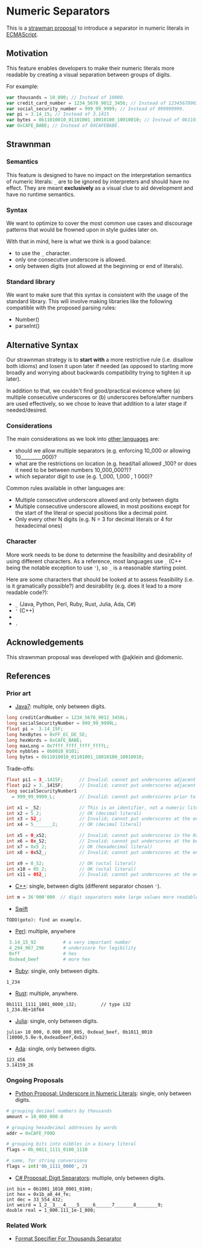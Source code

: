 # Numeric Separators

This is a [strawman proposal](https://tc39.github.io/process-document/) to introduce a separator in numeric literals in [ECMAScript](https://github.com/tc39/ecma262/).

## Motivation

This feature enables developers to make their numeric literals more readable by creating a visual separation between groups of digits.

For example:

```js
var thousands = 10_000; // Instead of 10000.
var credit_card_number = 1234_5678_9012_3456; // Instead of 123456789012345.
var social_security_number = 999_99_9999; // Instead of 999999999.
var pi = 3.14_15; // Instead of 3.1415
var bytes = 0b11010010_01101001_10010100_10010010; // Instead of 0b11010010011010011001010010010010.
var 0xCAFE_BABE; // Instead of 0XCAFEBABE.
```

## Strawnman

### Semantics

This feature is designed to have no impact on the interpretation semantics of numeric literals: `_` are to be ignored by interpreters and should have no effect. They are meant **exclusively** as a visual clue to aid development and have no runtime semantics.

### Syntax

We want to optimize to cover the most common use cases and discourage patterns that would be frowned upon in style guides later on.

With that in mind, here is what we think is a good balance:

- to use the `_` character.
- only one consecutive underscore is allowed.
- only between digits (not allowed at the beginning or end of literals).

### Standard library

We want to make sure that this syntax is consistent with the usage of the standard library. This will involve making libraries like the following compatible with the proposed parsing rules:

- Number()
- parseInt()


## Alternative Syntax

Our strawnman strategy is to **start with** a more restrictive rule (i.e. disallow both idioms) and losen it upon later if needed (as opposed to starting more broadly and worrying about backwards compatibility trying to tighten it up later).

In addition to that, we couldn't find good/practical evicence where (a) multiple consecutive underscores or (b) underscores before/after numbers are used effectively, so we chose to leave that addition to a later stage if needed/desired.

### Considerations

The main considerations as we look into [other languages](#References) are:

- should we allow multiple separators (e.g. enforcing 10_000 or allowing 10_________000)?
- what are the restrictions on location (e.g. head/tail allowed _100? or does it need to be between numbers 10_000_000?)?
- which separator digit to use (e.g. 1_000, 1,000 , 1 000)?

Common rules available in other languages are:

* Multiple consecutive underscore allowed and only between digits
* Multiple consecutive underscore allowed, in most positions except for the start of the literal or special positions like a decimal point.
* Only every other N digits (e.g. N = 3 for decimal literals or 4 for hexadecimal ones)


### Character

More work needs to be done to determine the feasibility and desirability of using different characters. As a reference, most languages use `_` (C++ being the notable exception to use `'`), so `_` is a reasonable starting point.

Here are some characters that should be looked at to assess feasibility (i.e. is it gramatically possible?) and desirability (e.g. does it lead to a more readable code?):

- `_` (Java, Python, Perl, Ruby, Rust, Julia, Ada, C#)
- `'` (C++)
- ` `
- `.`

## Acknowledgements

This strawnman proposal was developed with @ajklein and @domenic.


## References


### Prior art

* [Java7](https://docs.oracle.com/javase/7/docs/technotes/guides/language/underscores-literals.html): multiple, only between digits.

```java
long creditCardNumber = 1234_5678_9012_3456L;
long socialSecurityNumber = 999_99_9999L;
float pi = 	3.14_15F;
long hexBytes = 0xFF_EC_DE_5E;
long hexWords = 0xCAFE_BABE;
long maxLong = 0x7fff_ffff_ffff_ffffL;
byte nybbles = 0b0010_0101;
long bytes = 0b11010010_01101001_10010100_10010010;
```

Trade-offs:

```java
float pi1 = 3_.1415F;      // Invalid; cannot put underscores adjacent to a decimal point
float pi2 = 3._1415F;      // Invalid; cannot put underscores adjacent to a decimal point
long socialSecurityNumber1
  = 999_99_9999_L;         // Invalid; cannot put underscores prior to an L suffix

int x1 = _52;              // This is an identifier, not a numeric literal
int x2 = 5_2;              // OK (decimal literal)
int x3 = 52_;              // Invalid; cannot put underscores at the end of a literal
int x4 = 5_______2;        // OK (decimal literal)

int x5 = 0_x52;            // Invalid; cannot put underscores in the 0x radix prefix
int x6 = 0x_52;            // Invalid; cannot put underscores at the beginning of a number
int x7 = 0x5_2;            // OK (hexadecimal literal)
int x8 = 0x52_;            // Invalid; cannot put underscores at the end of a number

int x9 = 0_52;             // OK (octal literal)
int x10 = 05_2;            // OK (octal literal)
int x11 = 052_;            // Invalid; cannot put underscores at the end of a number
```


* [C++](http://www.open-std.org/jtc1/sc22/wg21/docs/papers/2013/n3499.html): single, between digits (different separator chosen `'`).

```c++
int m = 36'000'000  // digit separators make large values more readable  
```

* [Swift](https://developer.apple.com/library/content/documentation/Swift/Conceptual/Swift_Programming_Language/LexicalStructure.html)
```
TODO(goto): find an example.
```

* [Perl](http://perldoc.perl.org/perldata.html#Scalar-value-constructors): multiple, anywhere

```perl
 3.14_15_92          # a very important number
 4_294_967_296       # underscore for legibility
 0xff                # hex
 0xdead_beef         # more hex
```

* [Ruby](http://ruby-doc.org/core-2.3.0/doc/syntax/literals_rdoc.html#label-Numbers): single, only between digits.
```
1_234
```

* [Rust](https://doc.rust-lang.org/reference.html#number-literals): multiple, anywhere.
```
0b1111_1111_1001_0000_i32;         // type i32
1_234.0E+18f64
```

* [Julia](https://docs.julialang.org/en/release-0.4/manual/integers-and-floating-point-numbers/): single, only between digits.

```
julia> 10_000, 0.000_000_005, 0xdead_beef, 0b1011_0010
(10000,5.0e-9,0xdeadbeef,0xb2)
```

* [Ada](http://archive.adaic.com/standards/83lrm/html/lrm-02-04.html#2.4): single, only between digits.
```
123_456
3.14159_26

```

### Ongoing Proposals

* [Python Proposal: Underscore in Numeric Literals](https://www.python.org/dev/peps/pep-0515/#id19): single, only between digits.

```python
# grouping decimal numbers by thousands
amount = 10_000_000.0

# grouping hexadecimal addresses by words
addr = 0xCAFE_F00D

# grouping bits into nibbles in a binary literal
flags = 0b_0011_1111_0100_1110

# same, for string conversions
flags = int('0b_1111_0000', 2)
```

* [C# Proposal: Digit Separators](https://github.com/dotnet/roslyn/issues/216): multiple, only between digits.

```
int bin = 0b1001_1010_0001_0100;
int hex = 0x1b_a0_44_fe;
int dec = 33_554_432;
int weird = 1_2__3___4____5_____6______7_______8________9;
double real = 1_000.111_1e-1_000;
```


### Related Work

* [Format Specifier For Thousands Separator](https://www.python.org/dev/peps/pep-0378/)

